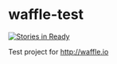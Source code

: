 # waffle-test
[![Stories in Ready](https://badge.waffle.io/omgkh/waffle-test.png?label=ready&title=Ready)](http://waffle.io/omgkh/waffle-test)

Test project for http://waffle.io
